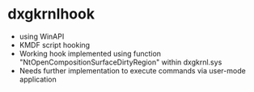 # dxgkrnlhook
- using WinAPI 
- KMDF script hooking 
- Working hook implemented using function "NtOpenCompositionSurfaceDirtyRegion" within dxgkrnl.sys
- Needs further implementation to execute commands via user-mode application
